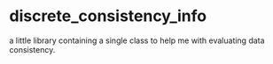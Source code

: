 # discrete_consistency_info
a little library containing a single class to help me with evaluating data consistency.
